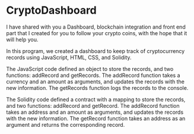 # CryptoDashboard
I have shared with you a Dashboard, blockchain integration and front end part that I created for you to follow your crypto coins, with the hope that it will help you.

In this program, we created a dashboard to keep track of cryptocurrency records using JavaScript, HTML, CSS, and Solidity.

The JavaScript code defined an object to store the records, and two functions: addRecord and getRecords. The addRecord function takes a currency and an amount as arguments, and updates the records with the new information. The getRecords function logs the records to the console.

The Solidity code defined a contract with a mapping to store the records, and two functions: addRecord and getRecord. The addRecord function takes an address and an amount as arguments, and updates the records with the new information. The getRecord function takes an address as an argument and returns the corresponding record.
